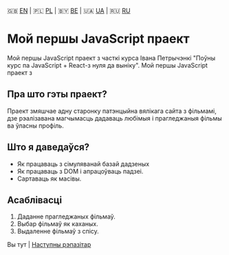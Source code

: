 :gb: [EN](https://github.com/mnerpyctno/firstJSproject/blob/master/README.md) | :poland: [PL](https://github.com/mnerpyctno/firstJSproject/tree/master/docs/pl/README.md) | :belarus: [BE](https://github.com/mnerpyctno/firstJSproject/tree/master/docs/be/README.md) | :ukraine: [UA](https://github.com/mnerpyctno/firstJSproject/tree/master/docs/ua/README.md) | :ru: [RU](https://github.com/mnerpyctno/firstJSproject/tree/master/docs/ru/README.md)

# Мой першы JavaScript праект

Мой першы JavaScript праект з часткі курса Івана Петрычэнкі "Поўны курс па JavaScript + React-з нуля да выніку". Мой першы JavaScript праект з

## Пра што гэты праект?

Праект змяшчае адну старонку патэнцыйна вялікага сайта з фільмамі, дзе рэалізавана магчымасць дадаваць любімыя і прагледжаныя фільмы ва ўласны профіль.

## Што я даведаўся?

* Як працаваць з сімуляванай базай дадзеных
* Як працаваць з DOM і апрацоўваць падзеі.
* Сартаваць як масівы.

## Асаблівасці

1. Даданне прагледжаных фільмаў.
2. Выбар фільмаў як каханых.
3. Выдаленне фільмаў з спісу.

Вы тут | [Наступны рэпазітар](https://github.com/mnerpyctno/secondJSproject)
